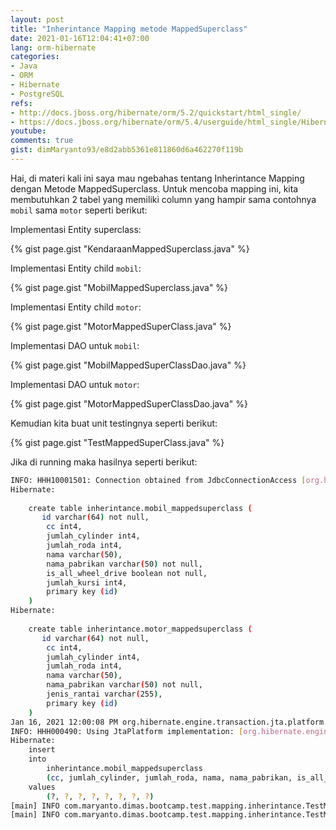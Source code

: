 ```yaml
---
layout: post
title: "Inherintance Mapping metode MappedSuperclass"
date: 2021-01-16T12:04:41+07:00
lang: orm-hibernate
categories:
- Java
- ORM
- Hibernate
- PostgreSQL
refs: 
- http://docs.jboss.org/hibernate/orm/5.2/quickstart/html_single/
- https://docs.jboss.org/hibernate/orm/5.4/userguide/html_single/Hibernate_User_Guide.html#entity-inheritance-mapped-superclass
youtube: 
comments: true
gist: dimMaryanto93/e8d2abb5361e811860d6a462270f119b
---
```


Hai, di materi kali ini saya mau ngebahas tentang Inherintance Mapping dengan Metode MappedSuperclass. Untuk mencoba mapping ini, kita membutuhkan 2 tabel yang memiliki column yang hampir sama contohnya `mobil` sama `motor` seperti berikut:

Implementasi Entity superclass:

{% gist page.gist "KendaraanMappedSuperclass.java" %}

Implementasi Entity child `mobil`:

{% gist page.gist "MobilMappedSuperclass.java" %}

Implementasi Entity child `motor`:

{% gist page.gist "MotorMappedSuperClass.java" %}

Implementasi DAO untuk `mobil`:

{% gist page.gist "MobilMappedSuperClassDao.java" %}

Implementasi DAO untuk `motor`:

{% gist page.gist "MotorMappedSuperClassDao.java" %}

Kemudian kita buat unit testingnya seperti berikut:

{% gist page.gist "TestMappedSuperClass.java" %}

Jika di running maka hasilnya seperti berikut:

```bash
INFO: HHH10001501: Connection obtained from JdbcConnectionAccess [org.hibernate.engine.jdbc.env.internal.JdbcEnvironmentInitiator$ConnectionProviderJdbcConnectionAccess@1e1e837d] for (non-JTA) DDL execution was not in auto-commit mode; the Connection 'local transaction' will be committed and the Connection will be set into auto-commit mode.
Hibernate: 
    
    create table inherintance.mobil_mappedsuperclass (
       id varchar(64) not null,
        cc int4,
        jumlah_cylinder int4,
        jumlah_roda int4,
        nama varchar(50),
        nama_pabrikan varchar(50) not null,
        is_all_wheel_drive boolean not null,
        jumlah_kursi int4,
        primary key (id)
    )
Hibernate: 
    
    create table inherintance.motor_mappedsuperclass (
       id varchar(64) not null,
        cc int4,
        jumlah_cylinder int4,
        jumlah_roda int4,
        nama varchar(50),
        nama_pabrikan varchar(50) not null,
        jenis_rantai varchar(255),
        primary key (id)
    )
Jan 16, 2021 12:00:08 PM org.hibernate.engine.transaction.jta.platform.internal.JtaPlatformInitiator initiateService
INFO: HHH000490: Using JtaPlatform implementation: [org.hibernate.engine.transaction.jta.platform.internal.NoJtaPlatform]
Hibernate: 
    insert 
    into
        inherintance.mobil_mappedsuperclass
        (cc, jumlah_cylinder, jumlah_roda, nama, nama_pabrikan, is_all_wheel_drive, jumlah_kursi, id) 
    values
        (?, ?, ?, ?, ?, ?, ?, ?)
[main] INFO com.maryanto.dimas.bootcamp.test.mapping.inherintance.TestMappedSuperClass - mobil: MobilMappedSuperclass(super=KendaraanMappedSuperclass(nama=Honda BRIO, jumlahRoda=4, jumlahCylinder=4, cc=1000, namaPabrikan=PT. Honda Motor Company), id=c5a7398c-a79c-4abd-9c55-deb3ec1e2bad, jumlahKursi=4, allWheelDrive=false)
[main] INFO com.maryanto.dimas.bootcamp.test.mapping.inherintance.TestMappedSuperClass - destroy hibernate session!
```